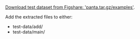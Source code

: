 [Download test dataset from Figshare: 'panta.tar.gz/examples'](https://doi.org/10.6084/m9.figshare.23724705).  

Add the extracted files to either:  
- test-data/add/
- test-data/main/